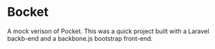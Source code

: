 # Bocket
A mock verison of Pocket. This was a quick project built with a Laravel backb-end and a backbone.js bootstrap front-end.
